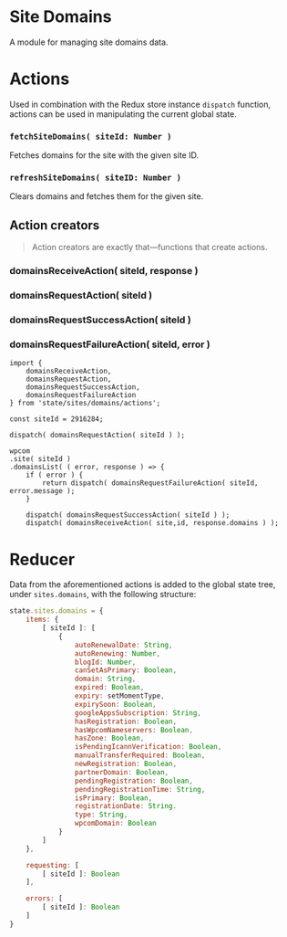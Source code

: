 Site Domains
============

A module for managing site domains data.

# Actions

Used in combination with the Redux store instance `dispatch` function, actions can be used in manipulating the current global state.

### `fetchSiteDomains( siteId: Number )`

Fetches domains for the site with the given site ID.

### `refreshSiteDomains( siteID: Number )`

Clears domains and fetches them for the given site.

## Action creators

> Action creators are exactly that—functions that create actions.

### domainsReceiveAction( siteId, response )

### domainsRequestAction( siteId )

### domainsRequestSuccessAction( siteId )

### domainsRequestFailureAction( siteId, error )

```es6
import {
	domainsReceiveAction,
	domainsRequestAction,
	domainsRequestSuccessAction,
	domainsRequestFailureAction
} from 'state/sites/domains/actions';

const siteId = 2916284;

dispatch( domainsRequestAction( siteId ) );

wpcom
.site( siteId )
.domainsList( ( error, response ) => {
	if ( error ) {
		return dispatch( domainsRequestFailureAction( siteId, error.message );
	}

	dispatch( domainsRequestSuccessAction( siteId ) );
	dispatch( domainsReceiveAction( site,id, response.domains ) );
```

# Reducer
Data from the aforementioned actions is added to the global state tree, under `sites.domains`, with the following structure:

```js
state.sites.domains = {
	items: {
		[ siteId ]: [
			{
				autoRenewalDate: String,
				autoRenewing: Number,
				blogId: Number,
				canSetAsPrimary: Boolean,
				domain: String,
				expired: Boolean,
				expiry: setMomentType,
				expirySoon: Boolean,
				googleAppsSubscription: String,
				hasRegistration: Boolean,
				hasWpcomNameservers: Boolean,
				hasZone: Boolean,
				isPendingIcannVerification: Boolean,
				manualTransferRequired: Boolean,
				newRegistration: Boolean,
				partnerDomain: Boolean,
				pendingRegistration: Boolean,
				pendingRegistrationTime: String,
				isPrimary: Boolean,
				registrationDate: String.
				type: String,
				wpcomDomain: Boolean
			}
		]
	},

	requesting: [
		[ siteId ]: Boolean
	],

	errors: [
		[ siteId ]: Boolean
	]
}
```
